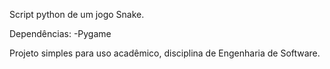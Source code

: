 Script python de um jogo Snake.

Dependências:
  -Pygame

Projeto simples para uso acadêmico, disciplina de Engenharia de Software.
